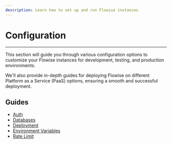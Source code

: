 ```yaml
---
description: Learn how to set up and run Flowise instances
---
```


# Configuration

***

This section will guide you through various configuration options to customize your Flowise instances for development, testing, and production environments.

We'll also provide in-depth guides for deploying Flowise on different Platform as a Service (PaaS) options, ensuring a smooth and successful deployment.

## Guides

* [Auth](authorization/)
* [Databases](databases.md)
* [Deployment](deployment/)
* [Environment Variables](environment-variables.md)
* [Rate Limit](rate-limit.md)

